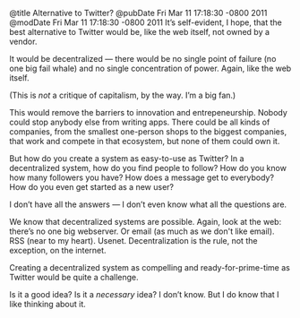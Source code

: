 @title Alternative to Twitter?
@pubDate Fri Mar 11 17:18:30 -0800 2011
@modDate Fri Mar 11 17:18:30 -0800 2011
It’s self-evident, I hope, that the best alternative to Twitter would be, like the web itself, not owned by a vendor.

It would be decentralized — there would be no single point of failure (no one big fail whale) and no single concentration of power. Again, like the web itself.

(This is <em>not</em> a critique of capitalism, by the way. I’m a big fan.)

This would remove the barriers to innovation and entrepeneurship. Nobody could stop anybody else from writing apps. There could be all kinds of companies, from the smallest one-person shops to the biggest companies, that work and compete in that ecosystem, but none of them could own it.

But how do you create a system as easy-to-use as Twitter? In a decentralized system, how do you find people to follow? How do you know how many followers you have? How does a message get to everybody? How do you even get started as a new user?

I don’t have all the answers — I don’t even know what all the questions are.

We know that decentralized systems are possible. Again, look at the web: there’s no one big webserver. Or email (as much as we don't like email). RSS (near to my heart). Usenet. Decentralization is the rule, not the exception, on the internet.

Creating a decentralized system as compelling and ready-for-prime-time as Twitter would be quite a challenge.

Is it a good idea? Is it a <em>necessary</em> idea? I don’t know. But I do know that I like thinking about it.

